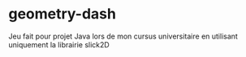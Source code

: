 # geometry-dash
Jeu fait pour projet Java lors de mon cursus universitaire en utilisant uniquement la librairie slick2D
